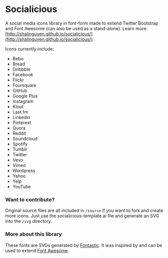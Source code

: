 Socialicious
============

A social media icons library in font-form made to extend Twitter Bootstrap and Font Awesome (can also be used as a stand-alone). Learn more: [http://shalinguyen.github.io/socialicious/](http://shalinguyen.github.io/socialicious/)

Icons currently include:
- Bebo
- Bread
- Dribbble
- Facebook
- Flickr
- Foursquare
- GitHub
- Google Plus 
- Instagram
- Klout
- Last.fm
- Linkedin
- Pinterest
- Quora
- Reddit
- Soundcloud
- Spotify
- Tumblr
- Twitter
- Vevo
- Vimeo
- Wordpress
- Yahoo
- Yelp
- YouTube

### Want to contribute?

Original source files are all included in `/source` if you want to fork and create more icons. Just use the socialicious-template.ai file and generate an SVG into the `/svg` directory.

### More about this library

These fonts are SVGs generated by [Fontastic](http://fontastic.me/). It was inspired by and can be used to extend [Font Awesome](http://fontawesome.io).
